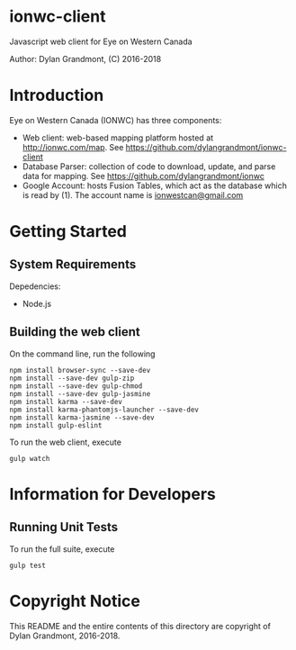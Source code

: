 # ionwc-client
Javascript web client for Eye on Western Canada

Author: Dylan Grandmont, (C) 2016-2018


# Introduction

Eye on Western Canada (IONWC) has three components: 
* Web client: web-based mapping platform hosted at http://ionwc.com/map.
See https://github.com/dylangrandmont/ionwc-client
* Database Parser: collection of code to download, update, and parse data for mapping.
See https://github.com/dylangrandmont/ionwc
* Google Account: hosts Fusion Tables, which act as the database which is read by (1). The account name is ionwestcan@gmail.com


# Getting Started

## System Requirements

Depedencies:
* Node.js

## Building the web client

On the command line, run the following
```
npm install browser-sync --save-dev
npm install --save-dev gulp-zip
npm install --save-dev gulp-chmod
npm install --save-dev gulp-jasmine
npm install karma --save-dev
npm install karma-phantomjs-launcher --save-dev
npm install karma-jasmine --save-dev
npm install gulp-eslint
```

To run the web client, execute
```
gulp watch
```

# Information for Developers

## Running Unit Tests

To run the full suite, execute
```
gulp test
```


# Copyright Notice
This README and the entire contents of this directory are copyright of Dylan Grandmont, 2016-2018.

